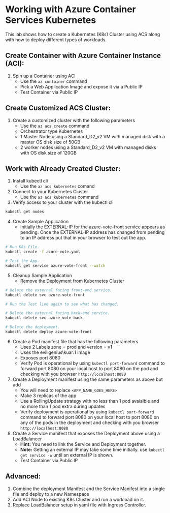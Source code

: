# Working with Azure Container Services Kubernetes

This lab shows how to create a Kubernetes (K8s) Cluster using ACS along with how to deploy different types of workloads.

## Create Container with Azure Container Instance (ACI):

1. Spin up a Container using ACI
    * Use the ``az container`` command
    * Pick a Web Application Image and expose it via a Public IP
    * Test Container via Public IP

## Create Customized ACS Cluster:

1. Create a customized cluster with the following parameters
    * Use the ``az acs create`` command
    * Orchestrator type Kubernetes
    * 1 Master Node using a Standard_D2_v2 VM with managed disk with a master OS disk size of 50GB
    * 2 worker nodes using a Standard_D2_v2 VM with managed disks with OS disk size of 120GB

## Work with Already Created Cluster:

1. Install kubectl cli
    * Use the ``az acs kubernetes`` comand
2. Connect to your Kubernetes Cluster
    * Use the ``az acs kubernetes`` command
3. Verify access to your cluster with the kubectl cli
```bash
kubectl get nodes
```
4. Create Sample Application
    * Initially the EXTERNAL-IP for the azure-vote-front service appears as pending. Once the EXTERNAL-IP address has changed from pending to an IP address put that in your browser to test out the app.
```bash
# Run K8s File.
kubectl create -f azure-vote.yaml

# Test the App.
kubectl get service azure-vote-front --watch
```
5. Cleanup Sample Application
    * Remove the Deployment from Kubernetes Cluster
```bash
# Delete the external facing front-end service.
kubectl delete svc azure-vote-front

# Run the Test line again to see what has changed.

# Delete the external facing back-end service.
kubectl delete svc azure-vote-back

# Delete the deployment.
kubectl delete deploy azure-vote-front
```
6. Create a Pod manifest file that has the following parameters
    * Uses 2 Labels zone = prod and version = v1
    * Uses the evillgenius\kuar:1 image
    * Exposes port 8080
    * Verify Pod is operational by using ``kubectl port-forward`` command to forward port 8080 on your local host to port 8080 on the pod and checking with you browser ``http://localhost:8080``
7. Create a Deployment manifest using the same parameters as above but add
    * You will need to replace ``<APP_NAME_GOES_HERE>``
    * Make 3 replicas of the app
    * Use a RollingUpdate strategy with no less than 1 pod avaialble and no more than 1 pod extra during updates
    * Verify deployment is operational by using ``kubectl port-forward`` command to forward port 8080 on your local host to port 8080 on any of the pods in the deployment and checking with you browser ``http://localhost:8080``
8. Create a Service manifest that exposes the Deployment above using a LoadBalancer
    * **Hint:** You need to link the Service and Deployment together.
    * **Note:** Getting an external IP may take some time initially. use ``kubectl get service -w`` until an external IP is shown.
    * Test Container via Public IP

## Advanced:

1. Combine the deployment Manifest and the Service Manifest into a single file and deploy to a new Namespace
2. Add ACI Node to existing K8s Cluster and run a workload on it.
3. Replace LoadBalancer setup in yaml file with Ingress Controller.